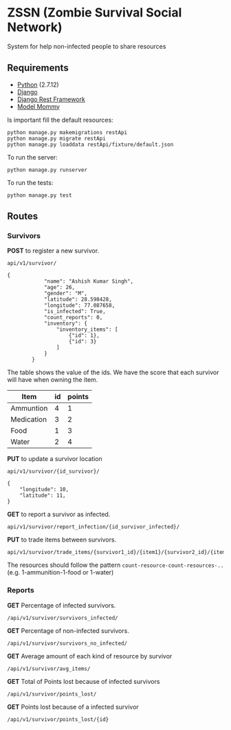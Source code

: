 # ZSSN (Zombie Survival Social Network)

System for help non-infected people to share resources

## Requirements

* [Python](https://www.python.org/downloads/release/python-2712/) (2.7.12)
* [Django](https://docs.djangoproject.com/pt-br/2.0/)
* [Django Rest Framework](http://www.django-rest-framework.org/)
* [Model Mommy](http://model-mommy.readthedocs.io/en/latest/basic_usage.html)

Is important fill the default resources:

```
python manage.py makemigrations restApi
python manage.py migrate restApi
python manage.py loaddata restApi/fixture/default.json

```
To run the server:

```
python manage.py runserver

```
To run the tests:

```
python manage.py test

```
## Routes

### Survivors

**POST**  to register a new survivor.


```
api/v1/survivor/

{
            "name": "Ashish Kumar Singh",
            "age": 26,
            "gender": "M",
            "latitude": 28.598428,
            "longitude": 77.087658,
            "is_infected": True,
            "count_reports": 0,
            "inventory": {
                "inventory_items": [
                    {"id": 1},
                    {"id": 3}
                ]
            }
        }

```
The table shows the value of the ids. We have the score that each survivor will have when owning the item. 

| Item | id | points
| ------ | ------ | -----|
| Ammuntion | 4 | 1 |
| Medication | 3 | 2 |
| Food | 1 | 3 |
| Water | 2 | 4 | 


**PUT** to update a survivor location
```
api/v1/survivor/{id_survivor}/

{
    "longitude": 10,
    "latitude": 11,
}

```

**GET** to report a survivor as infected.

```
api/v1/survivor/report_infection/{id_survivor_infected}/
```


**PUT** to trade items between survivors.
```
api/v1/survivor/trade_items/{survivor1_id}/{item1}/{survivor2_id}/{item2}

```

The resources should follow the pattern `count-resource-count-resources-..` (e.g. 1-ammunition-1-food or 1-water)


### Reports

**GET** Percentage of infected survivors.
```
/api/v1/survivor/survivors_infected/
```

**GET** Percentage of non-infected survivors.
```
/api/v1/survivor/survivors_no_infected/
```

**GET** Average amount of each kind of resource by survivor
```
/api/v1/survivor/avg_items/
```
**GET**  Total of Points lost because of infected survivors
```
/api/v1/survivor/points_lost/
```
**GET**  Points lost because of a infected survivor
```
/api/v1/survivor/points_lost/{id}
```
